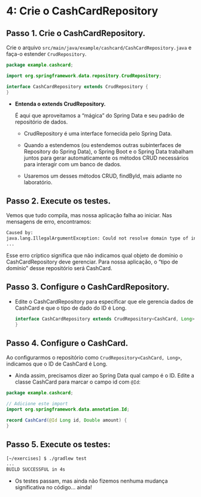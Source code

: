 # 4: Crie o CashCardRepository  

## Passo 1. Crie o CashCardRepository.

Crie o arquivo `src/main/java/example/cashcard/CashCardRepository.java` e faça-o estender `CrudRepository`.


  ```java
  package example.cashcard;

  import org.springframework.data.repository.CrudRepository;

  interface CashCardRepository extends CrudRepository {
  }
  ```


- **Entenda o extends CrudRepository.**


  É aqui que aproveitamos a “mágica” do Spring Data e seu padrão de repositório de dados.


    - CrudRepository é uma interface fornecida pelo Spring Data. 


    - Quando a estendemos (ou estendemos outras subinterfaces de Repository do Spring Data), o Spring Boot e o Spring Data trabalham juntos para gerar automaticamente os métodos CRUD necessários para interagir com um banco de dados. 


    - Usaremos um desses métodos CRUD, findById, mais adiante no laboratório.


## Passo 2. Execute os testes. 

Vemos que tudo compila, mas nossa aplicação falha ao iniciar. Nas mensagens de erro, encontramos:


  ```bash
  Caused by:
  java.lang.IllegalArgumentException: Could not resolve domain type of interface example.cashcard.CashCardRepository
  ...
  ```


Esse erro críptico significa que não indicamos qual objeto de domínio o CashCardRepository deve gerenciar. Para nossa aplicação, o “tipo de domínio” desse repositório será CashCard.


## Passo 3. Configure o CashCardRepository.


  - Edite o CashCardRepository para especificar que ele gerencia dados de CashCard e que o tipo de dado do ID é Long.


    ```java
    interface CashCardRepository extends CrudRepository<CashCard, Long> {
    }
    ```


## Passo 4. Configure o CashCard. 
  
Ao configurarmos o repositório como `CrudRepository<CashCard, Long>`, indicamos que o ID de CashCard é Long. 
  

  - Ainda assim, precisamos dizer ao Spring Data qual campo é o ID. Edite a classe CashCard para marcar o campo id com `@Id`:

  ```java
  package example.cashcard;

  // Adicione este import
  import org.springframework.data.annotation.Id;

  record CashCard(@Id Long id, Double amount) {
  }
  ```


## Passo 5. Execute os testes:

  ```bash
  [~/exercises] $ ./gradlew test
  ...
  BUILD SUCCESSFUL in 4s
  ```

  - Os testes passam, mas ainda não fizemos nenhuma mudança significativa no código... ainda!